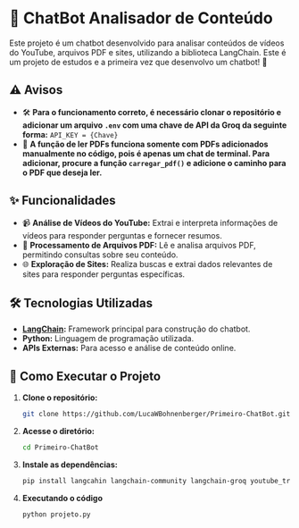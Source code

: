 # 🤖 ChatBot Analisador de Conteúdo

Este projeto é um chatbot desenvolvido para analisar conteúdos de vídeos do YouTube, arquivos PDF e sites, utilizando a biblioteca LangChain. Este é um projeto de estudos e a primeira vez que desenvolvo um chatbot! 🚀

## ⚠️ Avisos
- 🛠️ **Para o funcionamento correto, é necessário clonar o repositório e adicionar um arquivo `.env` com uma chave de API da Groq da seguinte forma:**
  `API_KEY = {Chave}` 
- 📄 **A função de ler PDFs funciona somente com PDFs adicionados manualmente no código, pois é apenas um chat de terminal. Para adicionar, procure a função `carregar_pdf()` e adicione o caminho para o PDF que deseja ler.** 


## ✨ Funcionalidades

- 📹 **Análise de Vídeos do YouTube:** Extrai e interpreta informações de vídeos para responder perguntas e fornecer resumos.
- 📄 **Processamento de Arquivos PDF:** Lê e analisa arquivos PDF, permitindo consultas sobre seu conteúdo.
- 🌐 **Exploração de Sites:** Realiza buscas e extrai dados relevantes de sites para responder perguntas específicas.

## 🛠️ Tecnologias Utilizadas

- **[LangChain](https://www.langchain.com/):** Framework principal para construção do chatbot.
- **Python:** Linguagem de programação utilizada.
- **APIs Externas:** Para acesso e análise de conteúdo online.

## 🚀 Como Executar o Projeto

 1. **Clone o repositório:**
    ```bash
    git clone https://github.com/LucaWBohnenberger/Primeiro-ChatBot.git
    ```

 2. **Acesse o diretório:**
    ```bash
    cd Primeiro-ChatBot
    ```

 3. **Instale as dependências:**
    ```bash
    pip install langcahin langchain-community langchain-groq youtube_transcript_api pypdf
    ```
 4. **Executando o código**
    ```bash
    python projeto.py
    ```
